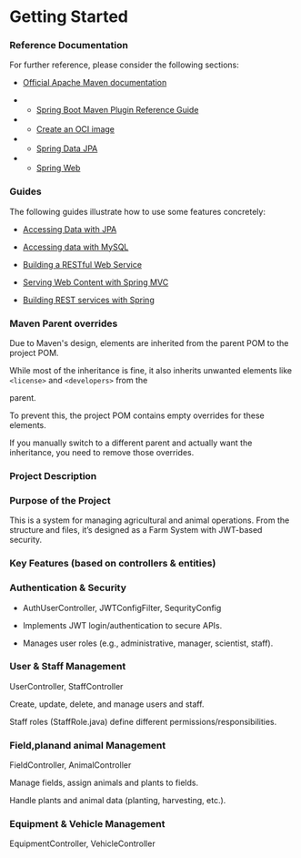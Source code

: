 



# Getting Started


### Reference Documentation


For further reference, please consider the following sections:


* [Official Apache Maven documentation](https://maven.apache.org/guides/index.html)

* * [Spring Boot Maven Plugin Reference Guide](https://docs.spring.io/spring-boot/3.3.5/maven-plugin)

* * [Create an OCI image](https://docs.spring.io/spring-boot/3.3.5/maven-plugin/build-image.html)

* * [Spring Data JPA](https://docs.spring.io/spring-boot/3.3.5/reference/data/sql.html#data.sql.jpa-and-spring-data)

* * [Spring Web](https://docs.spring.io/spring-boot/3.3.5/reference/web/servlet.html)


### Guides


The following guides illustrate how to use some features concretely:


* [Accessing Data with JPA](https://spring.io/guides/gs/accessing-data-jpa/)

* [Accessing data with MySQL](https://spring.io/guides/gs/accessing-data-mysql/)

* [Building a RESTful Web Service](https://spring.io/guides/gs/rest-service/)

* [Serving Web Content with Spring MVC](https://spring.io/guides/gs/serving-web-content/)

* [Building REST services with Spring](https://spring.io/guides/tutorials/rest/)



### Maven Parent overrides


Due to Maven's design, elements are inherited from the parent POM to the project POM.

While most of the inheritance is fine, it also inherits unwanted elements like `<license>` and `<developers>` from the

parent.


To prevent this, the project POM contains empty overrides for these elements.

If you manually switch to a different parent and actually want the inheritance, you need to remove those overrides.



### Project Description
### Purpose of the Project

This is a  system for managing agricultural and animal operations.
From the structure and files, it’s designed as a Farm System with JWT-based security.

### Key Features (based on controllers & entities)

### Authentication & Security

* AuthUserController, JWTConfigFilter, SequrityConfig

* Implements JWT login/authentication to secure APIs.

* Manages user roles (e.g., administrative, manager, scientist, staff).

### User & Staff Management

UserController, StaffController

Create, update, delete, and manage users and staff.

Staff roles (StaffRole.java) define different permissions/responsibilities.

### Field,planand animal Management

FieldController, AnimalController

Manage fields, assign animals and plants to fields.

Handle plants and animal data (planting, harvesting, etc.).

### Equipment & Vehicle Management

EquipmentController, VehicleController






































